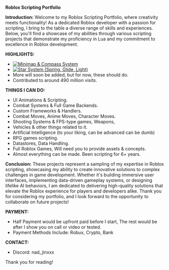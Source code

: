 **Roblox Scripting Portfolio**

**Introduction:**
Welcome to my Roblox Scripting Portfolio, where creativity meets functionality! As a dedicated Roblox developer with a passion for scripting, I bring to the table a diverse range of skills and experiences. Below, you'll find a showcase of my abilities through various scripting projects that demonstrate my proficiency in Lua and my commitment to excellence in Roblox development.

**HIGHLIGHTS:**
* [![Minimap & Compass System]()](https://streamable.com/4eudgm)
* [![Star System (Spring, Glide, Light)]()](https://streamable.com/007jyr)
* More will soon be added, but for now, these should do.
* Contributed to around 490 million visits.

**THINGS I CAN DO:**
- UI Animations & Scripting.
- Combat Systems & Full Game Backends.
- Custom Frameworks & Handlers.
- Combat Moves, Anime Moves, Character Moves.
- Shooting Systems & FPS-type games, Weapons,
- Vehicles & other things related to it.
- Artificial Intelligence (to your liking, can be advanced can be dumb)
- RPG games scripting.
- Datastores, Data Handling.
- Full Roblox Games, Will need you to provide assets & concepts.
- Almost everything can be made. Been scripting for 6+ years.

**Conclusion:**
These projects represent a sampling of my expertise in Roblox scripting, showcasing my ability to create innovative solutions to complex challenges in game development. Whether it's building immersive user interfaces, implementing data-driven gameplay systems, or designing lifelike AI behaviors, I am dedicated to delivering high-quality solutions that elevate the Roblox experience for players and developers alike. Thank you for considering my portfolio, and I look forward to the opportunity to collaborate on future projects!

**PAYMENT:**
* Half Payment would be upfront paid before I start, The rest would be after I show you on call or video or tested.
* Payment Methods Include: Robux, Crypto, Bank

**CONTACT:**
* Discord: nad_jinxxx

Thank you for reading!
